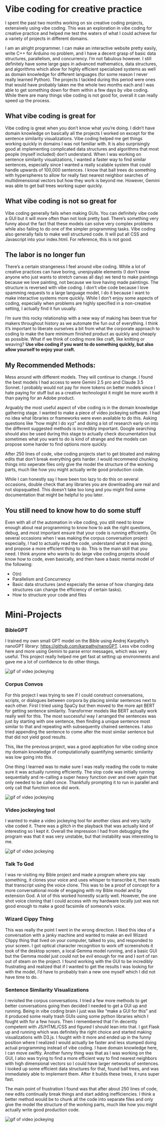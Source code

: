 # Vibe coding for creative practice
I spent the past two months working on six creative coding projects, extensively using vibe coding. This was an exploration in vibe coding for creative practice and helped me test the waters of what I could achieve for a variety of projects in different domains.
 
I am an alright programmer. I can make an interactive website pretty easily, write C++ for Arduino no problem, and I have a decent grasp of basic data structures, parallelism, and concurrency. I’m not fabulous however. I still definitely have some large gaps in advanced mathematics, data structures, and algorithms which allow for highly efficient specialized systems as well as domain knowledge for different languages (for some reason I never really learned Python).
The projects I tackled during this period were ones that would have probably taken me the whole two months each and I was able to get something down for them within a few days by vibe coding. While there are many things vibe coding is not good for, overall it can really speed up the process.

## What vibe coding is great for

Vibe coding is great when you don’t know what you’re doing. I didn’t have domain knowledge on basically all the projects I worked on except for the sentence similarity visualizations. Vibe coding helped me get things working quickly in domains I was not familiar with. It is also surprisingly good at implementing complicated data structures and algorithms that most people (myself included) don’t understand. When I was working on sentence similarity visualizations, I wanted a faster way to find similar sentences, especially since I wanted a really scalable system that could handle upwards of 100,000 sentences. I know that ball trees do something with hyperspheres to allow for really fast nearest neighbor searches of multidimensional vectors but how they work is beyond me. However, Gemini was able to get ball trees working super quickly.  

## What vibe coding is not so great for

Vibe coding generally fails when making GUIs. You can definitely vibe code a GUI but it will more often than not look pretty bad. There’s something very funny about the fact that these models can solve very complex problems while also failing to do one of the simpler programming tasks.
Vibe coding also generally fails to make well structured code. It will put all CSS and Javascript into your index.html. For reference, this is not good.

## The labor is no longer fun

There’s a certain strangeness I feel around vibe coding. While a lot of creative practices can have boring, unenjoyable elements (I don’t know anyone who just wants to stretch canvas all day) we tend to make paintings because we love painting, not because we love having made paintings. The structure is reversed with vibe coding. I don’t vibe code because I love spamming requests to a large language model, I do it because I want to make interactive systems more quickly. While I don’t enjoy some aspects of coding, especially when problems are highly specified in a non-creative setting, I actually find it fun usually. 

I’m sure this rocky relationship with a new way of making has been true for makers throughout history as we automate the fun out of everything. I think it’s important to liberate ourselves a bit from what the corporate approach to coding to make the bare minimum finished product as quickly and cheaply as possible. What if we think of coding more like craft, like knitting or weaving? **Use vibe coding if you want to do something quickly, but also allow yourself to enjoy your craft.**


## My Recommended Methods:

Mess around with different models. They will continue to change. I found the best models I had access to were Gemini 2.5 pro and Claude 3.5 Sonnet. I probably would not pay for more tokens on better models since I hate paying for stuff but as a creative technologist it might be more worth it than paying for an Adobe product.

Arguably the most useful aspect of vibe coding is in the domain knowledge gathering stage. I wanted to make a piece of video jockeying software. I had no idea what libraries or frameworks were even available to do this. Asking questions like “how might I do xyz” and doing a lot of research early on into the different suggested methods is incredibly important. Google searching should also be used during this stage to actually check documentation but sometimes what you want to do is kind of strange and the models can propose some harder to find options more quickly.

After 250 lines of code, vibe coding projects start to get bloated and making edits that don't break everything gets harder. I would recommend chunking things into seperate files only give the model the structure of the working parts, much like how you might actually write good production code.

While I can honestly say I have been too lazy to do this on several occasions, double check that any libraries you are downloading are real and not slopsquatted. This doesn’t take too long and you might find some documentation that might be helpful to you later.

## You still need to know how to do some stuff

Even with all of the automation in vibe coding, you still need to know enough about real programming to know how to ask the right questions, debug, and most important ensure that your code is running efficiently. On several occasions when I was making the corpus conversation project especially, I had to actually read the code, understand what it was doing, and propose a more efficient thing to do. This is the main skill that you need.
I think anyone who wants to do large vibe coding projects should know how to code, even basically, and then have a basic mental model of the following:
- O(n)
- Parallelism and Concurrency
- Basic data structures (and especially the sense of how changing data structures can change the efficiency of certain tasks).
- How to structure your code and files

# Mini-Projects

### BibleGPT

I trained my own small GPT model on the Bible using Andrej Karpathy’s nanoGPT library: https://github.com/karpathy/nanoGPT. Less vibe coding here and more using Gemini to parse error messages, which was very useful. This project really helped me get fast at setting up environments and gave me a lot of confidence to do other things.

![gif of video jockeying](/img/img3.png)

### Corpus Convos

For this project I was trying to see if I could construct conversations, scripts, or dialogues between corpora by placing similar sentences next to each other. First I tried using SpaCy but then moved to the more apt BERT for getting sentence similarity. Transformer models like BERT actually work really well for this. The most successful way I arranged the sentences was just by starting with one sentence, then finding a unique sentence most similar to that and repeating with subsequently chained sentences. I also tried appending the sentence to come after the most similar sentence but that did not yield good results.

This, like the previous project, was a good application for vibe coding since my domain knowledge of computationally quantifying semantic similarity was low going into this.

One thing I learned was to make sure I was really reading the code to make sure it was actually running efficiently. The slop code was initially running sequentially and re-calling a super heavy function over and over again that only needed to be called once. Thankfully prompting it to run in parallel and only call that function once did work.

![gif of video jockeying](/img/img4.png)


### Video jockeying tool

I wanted to make a video jockeying tool for another class and very lazily vibe coded it. There was a glitch in the playback that was actually kind of interesting so I kept it. Overall the impression I had from debugging the program was that it was very unstable, but that instability was interesting to me.

![gif of video jockeying](/img/img1.gif)

### Talk To God

I was re-visiting my Bible project and made a program where you say something, it clones your voice and uses whisper to transcribe it, then reads that transcript using the voice clone. This was to be a proof of concept for a more conversational mode of engaging with my Bible model and by extension God. A lot of this worked honestly scarily well. However, the one shot voice cloning that I could access with my hardware locally just was not good enough to make a good facsimile of someone’s voice.

### Wizard Cippy Thing

This was really the point I went in the wrong direction. I liked this idea of a conversation with a janky machine and wanted to make an evil Wizard Clippy thing that lived on your computer, talked to you, and responded to your screen. I got optical character recognition to work off screenshots it took of the desktop screen, a local Gemma model running, and a basic GUI but the Gemma model just could not be evil enough for me and I sort of ran out of steam on the project. I found working with the GUI to be incredibly frustrating and realized that if I wanted to get the results I was looking for with the model, I’d have to probably train a new one myself which I did not have time to do.

### Sentence Similarity Visualizations

I revisited the corpus conversations. I tried a few more methods to get better conversations going then decided I needed to get a GUI up and running. Being in vibe coding brain I just was like “make a GUI for this” and it produced some really trash GUIs using some python libraries which I fought with for a few hours. Then I remembered that I'm decently competent with JS/HTML/CSS and figured I should lean into that. I got Flask up and running which was definitely the right choice and started making visualizations with D3.js. I fought with it more and ended up in the funny position where I realized I would actually be faster and less stumped doing actual programming instead of vibe coding. I have domain knowledge here, I can move swiftly. Another funny thing was that as I was working on the GUI, I also was trying to find a more efficient way to find nearest neighbors with high dimensional vectors so I could have larger networks of sentences. I looked up some efficient data structures for that, found ball trees, and was immediately able to implement them. After it builds these trees, it runs super fast.

The main point of frustration I found was that after about 250 lines of code, new edits continually break things and start adding inefficiencies. I think a better method would be to chunk all the code into separate files and only give the model the structure of the working parts, much like how you might actually write good production code.


![gif of video jockeying](/img/img2.gif)
